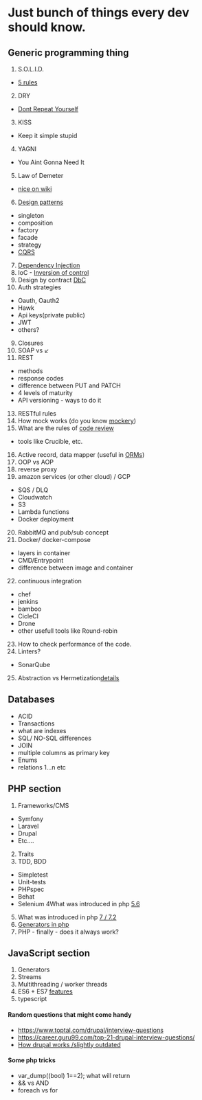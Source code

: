 # Just bunch of things every dev should know.
## Generic programming thing


 1. S.O.L.I.D.
  - [5 rules](https://scotch.io/bar-talk/s-o-l-i-d-the-first-five-principles-of-object-oriented-design)
 2. DRY
  - [Dont Repeat Yourself](https://en.wikipedia.org/wiki/Don%27t_repeat_yourself)
 3. KISS
  - Keep it simple stupid
 4. YAGNI
  - You Aint Gonna Need It
 5. Law of Demeter
  - [nice on wiki](https://en.wikipedia.org/wiki/Law_of_Demeter)
 6. [Design patterns](docs/patterns.md)
  - singleton
  - composition
  - factory
  - facade
  - strategy
  - [CQRS](https://martinfowler.com/bliki/CQRS.html)

 7. [Dependency Injection](http://fabien.potencier.org/what-is-dependency-injection.html)
 8. IoC - [Inversion of control](https://lostechies.com/derickbailey/2011/09/22/dependency-injection-is-not-the-same-as-the-dependency-inversion-principle/)
 9. Design by contract [DbC](docs/Design_by_contract.md)
 10. Auth strategies
  - Oauth, Oauth2
  - Hawk
  - Api keys(private public)
  - JWT
  - others?
 9. Closures
 11. SOAP vs ↙️
 12. REST
  - methods
  - response codes
  - difference between PUT and PATCH
  - 4 levels of maturity
  - API versioning - ways to do it
 13. RESTful rules
 14. How mock works (do you know [mockery](http://docs.mockery.io/en/latest/))
 15. What are the rules of [code review](docs/code_review.md)
  - tools like Crucible, etc.
 16. Active record, data mapper (useful in [ORMs](https://www.prisma.io/docs/concepts/overview/prisma-in-your-stack/is-prisma-an-orm))
 17. OOP vs AOP
 18. reverse proxy
 19. amazon services (or other cloud) / GCP
  - SQS / DLQ
  - Cloudwatch
  - S3
  - Lambda functions
  - Docker deployment
 20. RabbitMQ and pub/sub concept
 21. Docker/ docker-compose
 - layers in container
 - CMD/Entrypoint
 - difference between image and container
 22. continuous integration
  - chef
  - jenkins
  - bamboo
  - CicleCI
  - Drone
  - other usefull tools like Round-robin
 23. How to check performance of the code.
 24. Linters?
 - SonarQube
 25. Abstraction vs Hermetization[details](docs/abstractionVShermetization.md) 

## Databases
 - ACID
 - Transactions
 - what are indexes
 - SQL/ NO-SQL differences
 - JOIN
 - multiple columns as primary key
 - Enums
 - relations 1...n etc

## PHP section

1. Frameworks/CMS
- Symfony
- Laravel
- Drupal
- Etc....
2. Traits
3. TDD, BDD
- Simpletest
- Unit-tests
- PHPspec
- Behat
- Selenium
4What was introduced in php [5.6](docs/php5.6.md)
5. What was introduced in php [7 / 7.2](docs/php7.md)
6. [Generators in php](http://php.net/manual/en/language.generators.overview.php)
7. PHP - finally - does it always work?


## JavaScript section
1. Generators
2. Streams
3. Multithreading / worker threads
4. ES6 + ES7 [features](docs/es6-es7.md)
5. typescript

 #### Random questions that might come handy
  - https://www.toptal.com/drupal/interview-questions
  - https://career.guru99.com/top-21-drupal-interview-questions/
  - [How drupal works /slightly outdated](https://stackoverflow.com/a/14434247/1597404)

#### Some php tricks
 - var_dump((bool) 1==2); what will return
 - && vs AND
 - foreach vs for
